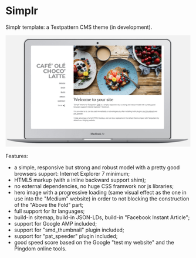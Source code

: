 # Simplr
Simplr template: a Textpattern CMS theme (in development).

![Simplr Textpattern Theme](https://raw.githubusercontent.com/cara-tm/simplr/master/screenshots/simplr-mac-book-air.png "Simplr")

Features:

* a simple, responsive but strong and robust model with a pretty good browsers support: Internet Explorer 7 minimum;
* HTML5 markup (with a inline backward support shim);
* no external dependencies, no huge CSS framwork nor js libraries;
* hero image with a progressive loading (same visual effect as the one in use into the "Medium" website) in order to not blocking the construction of the "Above the Fold" part;
* full support for ltr languages;
* build-in sitemap, build-in JSON-LDs, build-in "Facebook Instant Article";
* support for Google AMP included;
* support for "smd_thumbnail" plugin included;
* support for "pat_speeder" plugin included;
* good speed score based on the Google "test my website" and the Pingdom online tools.
